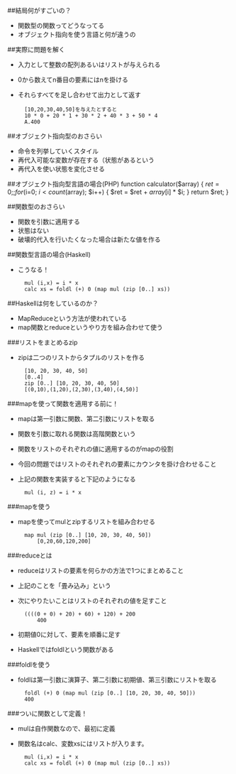 ##結局何がすごいの？
* 関数型の関数ってどうなってる
* オブジェクト指向を使う言語と何が違うの

##実際に問題を解く
* 入力として整数の配列あるいはリストが与えられる
* 0から数えてn番目の要素にはnを掛ける
* それらすべてを足し合わせて出力として返す  

		[10,20,30,40,50]を与えたとすると
		10 * 0 + 20 * 1 + 30 * 2 + 40 * 3 + 50 * 4
		A.400

##オブジェクト指向型のおさらい
* 命令を列挙していくスタイル
* 再代入可能な変数が存在する（状態があるという
* 再代入を使い状態を変化させる

##オブジェクト指向型言語の場合(PHP)
    function calculator($array)
    {
        $ret = 0;;
      for ($i=0; $i<count($array); $i++) {
        $ret = $ret + $array[$i] * $i;
       }
      return $ret;
    }

##関数型のおさらい
* 関数を引数に適用する
* 状態はない
* 破壊的代入を行いたくなった場合は新たな値を作る

##関数型言語の場合(Haskell)
* こうなる！

		mul (i,x) = i * x
		calc xs = foldl (+) 0 (map mul (zip [0..] xs))
    
##Haskellは何をしているのか？
* MapReduceという方法が使われている
* map関数とreduceというやり方を組み合わせて使う

###リストをまとめるzip
* zipは二つのリストからタプルのリストを作る

		[10, 20, 30, 40, 50]
		[0..4]
		zip [0..] [10, 20, 30, 40, 50]
		[(0,10),(1,20),(2,30),(3,40),(4,50)]

###mapを使って関数を適用する前に！
* mapは第一引数に関数、第二引数にリストを取る
* 関数を引数に取れる関数は高階関数という
* 関数をリストのそれぞれの値に適用するのがmapの役割
* 今回の問題ではリストのそれぞれの要素にカウンタを掛け合わせること
* 上記の関数を実装すると下記のようになる
		
		mul (i, z) = i * x

###mapを使う
* mapを使ってmulとzipするリストを組み合わせる
		
		map mul (zip [0..] [10, 20, 30, 40, 50])
        	[0,20,60,120,200]

###reduceとは
* reduceはリストの要素を何らかの方法で1つにまとめること
* 上記のことを「畳み込み」という
* 次にやりたいことはリストのそれぞれの値を足すこと
		
		((((0 + 0) + 20) + 60) + 120) + 200
        	400

* 初期値0に対して、要素を順番に足す
* Haskellではfoldlという関数がある

###foldlを使う
* foldlは第一引数に演算子、第二引数に初期値、第三引数にリストを取る
		
		foldl (+) 0 (map mul (zip [0..] [10, 20, 30, 40, 50]))
		400

###ついに関数として定義！
* mulは自作関数なので、最初に定義
* 関数名はcalc、変数xsにはリストが入ります。
		
		mul (i,x) = i * x
		calc xs = foldl (+) 0 (map mul (zip [0..] xs))